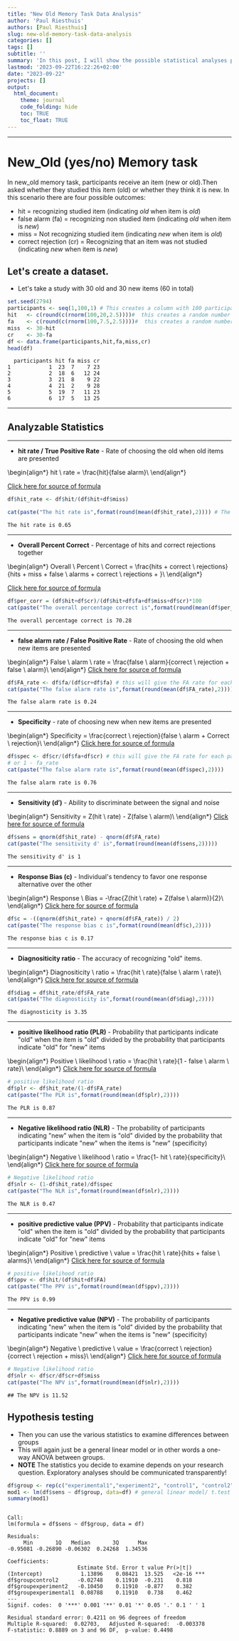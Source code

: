 ```yaml
---
title: "New Old Memory Task Data Analysis"
author: 'Paul Riesthuis'
authors: [Paul Riesthuis]
slug: new-old-memory-task-data-analysis
categories: []
tags: []
subtitle: ''
summary: 'In this post, I will show the possible statistical analyses possible with a new - old memory task'
lastmod: '2023-09-22T16:22:26+02:00'
date: "2023-09-22"
projects: []
output: 
  html_document:
    theme: journal
    code_folding: hide
    toc: TRUE
    toc_float: TRUE
---
```





---

# New_Old (yes/no) Memory task 

In new_old memory task, participants receive an item (new or old).Then asked whether they studied this item (old) or whether they think it is new. In this scenario there are four possible outcomes:

- hit     =     recognizing studied item (indicating *old* when item is *old*)
- false alarm (fa)      =     recognizing non studied item (indicating *old* when item is *new*)
- miss    =     Not recognizing studied item (indicating *new* when item is *old*)
- correct rejection (cr)      = Recognizing that an item was not studied (indicating *new* when item is *new*)
    
## Let's create a dataset. 
- Let's take a study with 30 old and 30 new items (60 in total)


```r
set.seed(2794)
participants <- seq(1,100,1) # This creates a column with 100 participants
hit   <- c(round(c(rnorm(100,20,2.5))))#  this creates a random number of hits that are normally distributed with a mean of 20 and standard deviation of 2.5
fa    <- c(round(c(rnorm(100,7.5,2.5))))#  this creates a random number of hits that are normally distributed with a mean of 7.5 and standard deviation of 2.5
miss  <- 30-hit
cr    <- 30-fa
df <- data.frame(participants,hit,fa,miss,cr)
head(df)
```

```
  participants hit fa miss cr
1            1  23  7    7 23
2            2  18  6   12 24
3            3  21  8    9 22
4            4  21  2    9 28
5            5  19  7   11 23
6            6  17  5   13 25
```

---


## Analyzable Statistics

---


- **hit rate / True Positive Rate**         - Rate of choosing the old when old items are presented 

\begin{align*}
hit \ rate =  \frac{hit}{false alarm}\\
\end{align*}

[Click here for source of formula](https://doi.org/10.3758/BF03207704) 

```r
df$hit_rate <- df$hit/(df$hit+df$miss)

cat(paste("The hit rate is",format(round(mean(df$hit_rate),2)))) # The function mean turns the hit rate into the mean for the group
```

```
The hit rate is 0.65
```


---

- **Overall Percent Correct**       - Percentage of hits and correct rejections together

\begin{align*}
Overall \ Percent \ Correct =  \frac{hits + correct \ rejections}{hits + miss + false \ alarms + correct \ rejections + }\\
\end{align*}

[Click here for source of formula](https://doi.org/10.3758/s13423-022-02179-w) 


```r
df$per_corr = (df$hit+df$cr)/(df$hit+df$fa+df$miss+df$cr)*100
cat(paste("The overall percentage correct is",format(round(mean(df$per_corr),2))))
```

```
The overall percentage correct is 70.28
```



---


- **false alarm rate / False Positive Rate**         - Rate of choosing the old when new items are presented 

\begin{align*}
False \ alarm \ rate =  \frac{false \ alarm}{correct \ rejection + false \ alarm}\\
\end{align*}
[Click here for source of formula](https://doi.org/10.3758/BF03207704) 


```r
df$FA_rate <- df$fa/(df$cr+df$fa) # this will give the FA rate for each participant
cat(paste("The false alarm rate is",format(round(mean(df$FA_rate),2))))
```

```
The false alarm rate is 0.24
```
  
  
---


- **Specificity**   - rate of choosing new when new items are presented

\begin{align*}
Specificity =  \frac{correct \ rejection}{false \ alarm + Correct \ rejection}\\
\end{align*}
[Click here for source of formula](https://doi.org/10.3758/BF03207704) 

```r
df$spec <- df$cr/(df$fa+df$cr) # this will give the FA rate for each participant
# or 1 - fa_rate
cat(paste("The false alarm rate is",format(round(mean(df$spec),2))))
```

```
The false alarm rate is 0.76
```

 
 
---



- **Sensitivity (d′)**        - Ability to discriminate between the signal and noise

\begin{align*}
Sensitivity =  Z(hit \ rate) -  Z(false \ alarm)\\
\end{align*}
[Click here for source of formula](https://doi.org/10.3758/BF03207704) 


```r
df$sens = qnorm(df$hit_rate) - qnorm(df$FA_rate)
cat(paste("The sensitivity d' is",format(round(mean(df$sens,2)))))
```

```
The sensitivity d' is 1
```


---


- **Response Bias (c)**       - Individual's tendency to favor one response alternative over the other

\begin{align*}
Response \ Bias =  -\frac{Z(hit \ rate) +  Z(false \ alarm)}{2}\\
\end{align*} 
[Click here for source of formula](https://doi.org/10.3758/BF03207704) 
  

```r
df$c = -((qnorm(df$hit_rate) + qnorm(df$FA_rate)) / 2)
cat(paste("The response bias c is",format(round(mean(df$c),2))))
```

```
The response bias c is 0.17
```


---


- **Diagnositicity ratio**       - The accuracy of recognizing "old" items.

\begin{align*}
Diagnositicity \ ratio =  \frac{hit \ rate}{false \ alarm \ rate}\\
\end{align*} 
[Click here for source of formula](https://doi.org/10.3758/BF03207704)
  

```r
df$diag = df$hit_rate/df$FA_rate
cat(paste("The diagnosticity is",format(round(mean(df$diag),2))))
```

```
The diagnosticity is 3.35
```



----


- **positive likelihood ratio (PLR)** - Probability that participants indicate "old" when the item is "old" divided by the probability that participants indicate "old" for "new" items

\begin{align*}
Positive \ likelihood \ ratio =  \frac{hit \ rate}{1 - false \ alarm \ rate}\\
\end{align*} 
[Click here for source of formula](https://doi.org/10.3758/BF03207704)


```r
# positive likelihood ratio
df$plr <- df$hit_rate/(1-df$FA_rate)
cat(paste("The PLR is",format(round(mean(df$plr),2))))
```

```
The PLR is 0.87
```


---


- **Negative likelihood ratio (NLR)** -  The probability of participants indicating "new" when the item is "old" divided by the probability that participants indicate "new" when the items is "new" (specificity)

\begin{align*}
Negative \ likelihood \ ratio =  \frac{1- hit \ rate}{specificity}\\
\end{align*} 
[Click here for source of formula](https://doi.org/10.3758/BF03207704)

```r
# Negative likelihood ratio
df$nlr <- (1-df$hit_rate)/df$spec
cat(paste("The NLR is",format(round(mean(df$nlr),2))))
```

```
The NLR is 0.47
```
  
  
----


- **positive predictive value (PPV)** - Probability that participants indicate "old" when the item is "old" divided by the probability that participants indicate "old" for "new" items

\begin{align*}
Positive \ predictive \ value =  \frac{hit \ rate}{hits + false \ alarms}\\
\end{align*} 
[Click here for source of formula](https://doi.org/10.3758/BF03207704)

```r
# positive likelihood ratio
df$ppv <- df$hit/(df$hit+df$FA)
cat(paste("The PPV is",format(round(mean(df$ppv),2))))
```

```
The PPV is 0.99
```


---


- **Negative predictive value (NPV)** -  The probability of participants indicating "new" when the item is "old" divided by the probability that participants indicate "new" when the items is "new" (specificity)

\begin{align*}
Negative \ predictive \ value =  \frac{correct \ rejection}{correct \ rejection + miss}\\
\end{align*} 
[Click here for source of formula](https://doi.org/10.3758/BF03207704)


```r
# Negative likelihood ratio
df$nlr <- df$cr/df$cr+df$miss
cat(paste("The NPV is",format(round(mean(df$nlr),2))))
```

```
## The NPV is 11.52
```
   
  
## Hypothesis testing
- Then you can use the various statistics to examine differences between groups
- This will again just be a general linear model or in other words a one-way ANOVA between groups.
- **NOTE** The statistics you decide to examine depends on your research question. Exploratory analyses should be communicated transparently!

```r
df$group <- rep(c("experimental1","experiment2", "control1", "control2"), each = 25) # to  create two groups
mod1 <- lm(df$sens ~ df$group, data=df) # general linear model/ t.test
summary(mod1)
```

```

Call:
lm(formula = df$sens ~ df$group, data = df)

Residuals:
     Min       1Q   Median       3Q      Max 
-0.95081 -0.26890 -0.06302  0.24268  1.34536 

Coefficients:
                      Estimate Std. Error t value Pr(>|t|)    
(Intercept)            1.13896    0.08421  13.525   <2e-16 ***
df$groupcontrol2      -0.02748    0.11910  -0.231    0.818    
df$groupexperiment2   -0.10450    0.11910  -0.877    0.382    
df$groupexperimental1  0.08788    0.11910   0.738    0.462    
---
Signif. codes:  0 '***' 0.001 '**' 0.01 '*' 0.05 '.' 0.1 ' ' 1

Residual standard error: 0.4211 on 96 degrees of freedom
Multiple R-squared:  0.02703,	Adjusted R-squared:  -0.003378 
F-statistic: 0.8889 on 3 and 96 DF,  p-value: 0.4498
```

